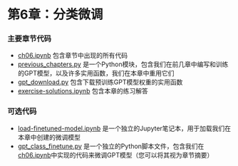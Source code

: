 # 第6章：分类微调

### 主要章节代码

- [ch06.ipynb](ch06.ipynb) 包含章节中出现的所有代码
- [previous_chapters.py](previous_chapters.py) 是一个Python模块，包含我们在前几章中编写和训练的GPT模型，以及许多实用函数，我们在本章中重用它们
- [gpt_download.py](gpt_download.py) 包含下载预训练GPT模型权重的实用函数
- [exercise-solutions.ipynb](exercise-solutions.ipynb) 包含本章的练习解答

### 可选代码

- [load-finetuned-model.ipynb](load-finetuned-model.ipynb) 是一个独立的Jupyter笔记本，用于加载我们在本章中创建的微调模型
- [gpt_class_finetune.py](gpt_class_finetune.py) 是一个独立的Python脚本文件，包含我们在[ch06.ipynb](ch06.ipynb)中实现的代码来微调GPT模型（您可以将其视为章节摘要）

